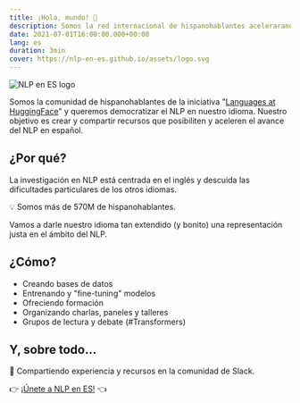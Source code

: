 ```yaml
---
title: ¡Hola, mundo! 🤗
description: Somos la red internacional de hispanohablantes acelerarando el avance del NLP en español.
date: 2021-07-01T16:00:00.000+00:00
lang: es
duration: 3min
cover: https://nlp-en-es.github.io/assets/logo.svg
---
```


<div class="flex justify-center">
    <img alt="NLP en ES logo" src="https://nlp-en-es.github.io/assets/logo.svg" />
</div>

Somos la comunidad de hispanohablantes de la iniciativa "[Languages at HuggingFace](https://huggingface.co/)" y queremos democratizar el NLP en nuestro idioma. Nuestro objetivo es crear y compartir recursos que posibiliten y aceleren el avance del NLP en español.

## ¿Por qué?

La investigación en NLP está centrada en el inglés y descuida las dificultades particulares de los otros idiomas.

💡 Somos más de 570M de hispanohablantes.

Vamos a darle nuestro idioma tan extendido (y bonito) una representación justa en el ámbito del NLP.

## ¿Cómo?

* Creando bases de datos
* Entrenando y "fine-tuning" modelos
* Ofreciendo formación
* Organizando charlas, paneles y talleres
* Grupos de lectura y debate (#Transformers)

## Y, sobre todo...

🚀 Compartiendo experiencia y recursos en la comunidad de Slack.

👉 [¡Únete a NLP en ES!](https://bit.ly/nlp-en-es) 👈

